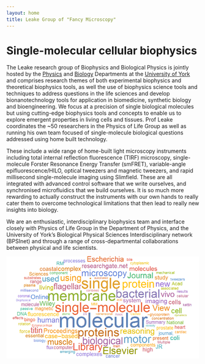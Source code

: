 ```yaml
---
layout: home
title: Leake Group of "Fancy Microscopy" 
---
```


# Single-molecular cellular biophysics

The Leake research group of Biophysics and Biological Physics is jointly
hosted by the [Physics](https://www.york.ac.uk/physics-engineering-technology/) 
and [Biology](https://www.york.ac.uk/biology/) Departments at the 
[University of York](https://www.york.ac.uk/) and
comprises research themes of both experimental biophysics and theoretical
biophysics tools, as well the use of biophysics science tools and techniques
to address questions in the life sciences and develop bionanotechnology tools
for application in biomedicine, synthetic biology and bioengineering. We focus
at a precision of single biological molecules but using cutting-edge
biophysics tools and concepts to enable us to explore emergent properties in
living cells and tissues.  Prof Leake coordinates the ~50 researchers in the
Physics of Life Group as well as running his own team focused of
single-molecule biological questions addressed using home built technology.

These include  a wide range of home-built light microscopy instruments
including total internal reflection fluorescence (TIRF) microscopy,
single-molecule Forster Resonance Energy Transfer (smFRET), variable-angle
epifluorescence/HILO, optical tweezers and magnetic tweezers, and rapid
millisecond single-molecule imaging using Slimfield. These are all integrated
with advanced control software that we write ourselves, and synchronised
microfluidics that we build ourselves. It is so much more rewarding to actually
construct the instruments with our own hands to really cater them to overcome
technological limitations that then lead to really new insights into biology.

We are an enthusiastic, interdisciplinary biophysics team and interface closely
with Physics of Life Group in the Department of Physics, and the University
of York’s Biological Physical Sciences Interdisciplinary network (BPSInet) and
through a range of cross-departmental collaborations between physical and life
scientists.


![yay](/assets/img/words.png)
